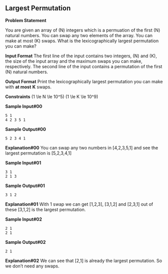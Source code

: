 ## Largest Permutation

**Problem Statement**

You are given an array of \(N\) integers which is a permuation of the first \(N\) natural numbers. You can swap any two elements of the array. You can make at most \(K\) swaps. What is the lexicographically largest permutation you can make?

**Input Format**
The first line of the input contains two integers, \(N\) and \(K\), the size of the input array and the maximum swaps you can make, respectively. The second line of the input contains a permutation of the first \(N\) natural numbers.

**Output Format**
Print the lexicographically largest permutation you can make with **at most** **K** swaps.

**Constraints**
\(1 \le N \le 10^5\)
\(1 \le K \le 10^9\)

**Sample Input\#00**

    5 1
    4 2 3 5 1

**Sample Output\#00**

    5 2 3 4 1

**Explanation\#00**
You can swap any two numbers in [4,2,3,5,1] and see the largest permutation is [5,2,3,4,1]

**Sample Input\#01**

    3 1
    2 1 3

**Sample Output\#01**

    3 1 2

**Explanation\#01**
With 1 swap we can get [1,2,3], [3,1,2] and [2,3,1] out of these [3,1,2] is the largest permutation.

**Sample Input\#02**

    2 1
    2 1

**Sample Output\#02**

    2 1

**Explanation\#02**
We can see that [2,1] is already the largest permutation. So we don’t need any swaps.